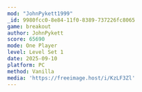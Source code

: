 ```yaml
---
mod: "JohnPykett1999"
_id: 9980fcc0-8e84-11f0-8389-737226fc8065
game: breakout
author: JohnPykett
score: 65690
mode: One Player
level: Level Set 1
date: 2025-09-10
platform: PC
method: Vanilla
media: 'https://freeimage.host/i/KzLF3Zl'
---
```



